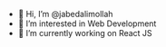 - 👋 Hi, I’m @jabedalimollah
- 👀 I’m interested in Web Development
- 🌱 I’m currently working on React JS
